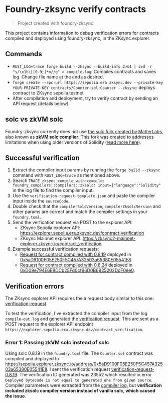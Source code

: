 # Foundry-zksync verify contracts

> Project created with foundry-zksync

This project contains information to debug verification errors for contracts compiled and deployed using foundry-zksync, in the ZKsync explorer.

## Commands

- `RUST_LOG=trace forge build --zksync --build-info 2>&1 | sed -r "s/\x1b\[[0-9;]*m//g" > compile.log`: Compiles contracts and saves log. Change file name at the end as desired.
- `forge create --rpc-url https://sepolia.era.zksync.dev --private-key YOUR-PRIVATE-KEY contracts/Counter.sol:Counter --zksync`: deploys contract to ZKsync sepolia testnet
- After compilation and deployment, try to verify contract by sending an API request (details below).

## solc vs zkVM solc

Foundry-zksync currently does not use [the solc fork created by MatterLabs](https://github.com/matter-labs/era-solidity), also known as **zkVM solc compiler**. This fork was created to  addresses limitations when using older versions of Solidity ([read more here](https://docs.zksync.io/build/tooling/hardhat/hardhat-zksync-solc#zksync-era-solidity-compiler)).

## Successful verification

1. Extract the compiler input params by running the `forge build --zksync` command with `RUST_LOG=trace` as mentioned above.
2. Search `TRACE zksync_compile_with:compile: foundry_compilers::compilers::zksolc: input={"language":"Solidity"` in the log file to find the compiler input.
3. Use the `verification-request-template.json` and paste the compiler input inside the `sourceCode`.
4. Double check that the `compilerSolcVersion`, `compilerZksolcVersion` and other params are correct and match the compiler settings in your `foundry.toml`.
5. Send the verfication request via POST to the explorer API:
   - ZKsync Sepolia explorer API: https://explorer.sepolia.era.zksync.dev/contract_verification
   - ZKsync Mainnet explorer API: https://zksync2-mainnet-explorer.zksync.io/contract_verification
6. Example successful verification requests:
   - [Request for contract compiled with 0.8.19](./OK-verification-request-0.8.19.json) deployed in [0x5aD9100F05E250F5C457A32503a65380E05541E8](https://sepolia.explorer.zksync.io/address/0x5aD9100F05E250F5C457A32503a65380E05541E8).
   - [Request for contract compiled with 0.8.24](./OK-verification-request-0.8.24.json) deployed in [0xD09e794E6E8DCb25Fd0cf96D0B6925202DdF0ee0](https://sepolia.explorer.zksync.io/address/0xD09e794E6E8DCb25Fd0cf96D0B6925202DdF0ee0).

## Verification errors

The ZKsync explorer API requires the a request body similar to this one: [verification-request](./verification-request-template.json)

To test the verification, I've extracted the compiler input from the log `compile-out.log` and generated the [verification request](./verification-request-body.json). This are sent as a POST request to the explorer API endpoint `https://explorer.sepolia.era.zksync.dev/contract_verification`. 

### Error 1: Passing zkVM solc instead of solc

Using solc 0.8.19 in the `foundry.toml` file. The `Counter.sol` contract was compiled and deployed to https://sepolia.explorer.zksync.io/address/0x5aD9100F05E250F5C457A32503a65380E05541E8. I sent the verification request [verification-request-0.8.19](./verification-request-0.8.19.json). The verification ID generated was 23552 which resulted in error `Deployed bytecode is not equal to generated one from given source`. Compiler parameters were extracted from the [compiler log](./compile-0.8.19.log), but **verification included zksolc compiler version instead of vanilla solc, which caused the issue**.
